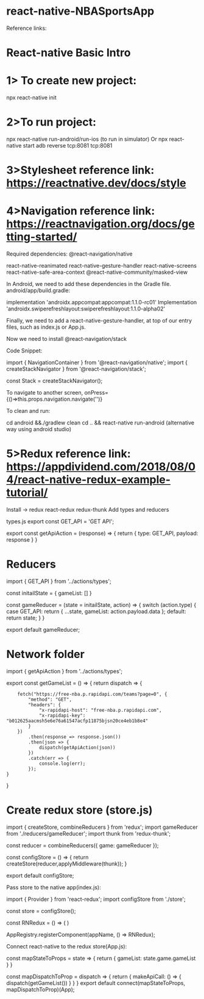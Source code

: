 # react-native-NBASportsApp
Reference links:

# React-native Basic Intro

# 1> To create new project:
npx react-native init <application-name>

# 2>To run project:
npx react-native run-android/run-ios (to run in simulator)
Or
	npx react-native start
adb reverse tcp:8081 tcp:8081

# 3>Stylesheet reference link: https://reactnative.dev/docs/style

# 4>Navigation reference link: https://reactnavigation.org/docs/getting-started/
Required dependencies:
	@react-navigation/native

react-native-reanimated react-native-gesture-handler react-native-screens react-native-safe-area-context @react-native-community/masked-view


In Android, we need to add these dependencies in the Gradle file.
android/app/build.gradle:

implementation 'androidx.appcompat:appcompat:1.1.0-rc01'
Implementation 'androidx.swiperefreshlayout:swiperefreshlayout:1.1.0-alpha02'

Finally, we need to add a react-native-gesture-handler, at top of our entry files, such as index.js or App.js.

Now we need to install @react-navigation/stack

Code Snippet:

import { NavigationContainer } from '@react-navigation/native';
import { createStackNavigator } from '@react-navigation/stack';

const Stack = createStackNavigator();

<NavigationContainer>
<Stack.Navigator>
      	<Stack.Screen name="" component={} />
		<Stack.Screen name="" component={} />
</Stack.Navigator>
</NavigationContainer>

To navigate to another screen, 
onPress={()=>this.props.navigation.navigate('')}


To clean and run:

cd android &&./gradlew clean
cd .. && react-native run-android
(alternative way using android studio)

# 5>Redux reference link: https://appdividend.com/2018/08/04/react-native-redux-example-tutorial/

Install → redux react-redux redux-thunk
Add types and reducers

types.js
export const GET_API = 'GET API';

export const getApiAction = (response) => {
    return {
        type: GET_API,
        payload: response
    }
}

# Reducers

import { GET_API } from '../actions/types';

const initailState = {
    gameList: []
}

const gameReducer = (state = initailState, action) => {
    switch (action.type) {
        case GET_API:
            return {
                ...state,
                gameList: action.payload.data
            };
        default:
            return state;
    }
}

export default gameReducer;


# Network folder

import { getApiAction } from '../actions/types';

export const getGameList = () => {
    return dispatch => {

        fetch("https://free-nba.p.rapidapi.com/teams?page=0", {
            "method": "GET",
            "headers": {
                "x-rapidapi-host": "free-nba.p.rapidapi.com",
                "x-rapidapi-key": "b012625aacmsh5e6e76a61547acfp11875bjsn20ce4eb1b8e4"
            }
        })
            .then(response => response.json())
            .then(json => {
                dispatch(getApiAction(json))
            })
            .catch(err => {
                console.log(err);
            });
    }
}

# Create redux store (store.js)

import { createStore, combineReducers } from 'redux';
import gameReducer from './reducers/gameReducer';
import thunk from 'redux-thunk';

const reducer = combineReducers({
    game: gameReducer
});

const configStore = () => {
    return createStore(reducer,applyMiddleware(thunk));
}

export default configStore;

Pass store to the native app(index.js):

import { Provider } from 'react-redux';
import configStore from './store';

const store = configStore();

const RNRedux = () => (
    <Provider store={store}>
        <App />
    </Provider>
)

AppRegistry.registerComponent(appName, () => RNRedux);	

	
Connect react-native to the redux store(App.js):

const mapStateToProps = state => {
  return {
    gameList: state.game.gameList
  }
}

const mapDispatchToProp = dispatch => {
  return {
    makeApiCall: () => {
      dispatch(getGameList())
    }
  }
}
export default connect(mapStateToProps, mapDispatchToProp)(App);

